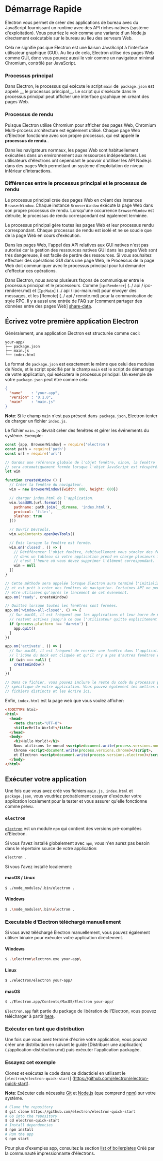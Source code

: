 # Démarrage Rapide

Electron vous permet de créer des applications de bureau avec du JavaScript
fournissant un runtime avec des API riches natives (système d'exploitation).
Vous pourriez le voir comme une variante d'un Node.js directement exécutable
sur le bureau au lieu des serveurs Web.

Cela ne signifie pas que Electron est une liaison JavaScript à l'interface
utilisateur graphique (GUI). Au lieu de cela, Electron utilise des pages
Web comme GUI, donc vous pouvez aussi le voir comme un navigateur minimal
Chromium, contrôlé par JavaScript.

### Processus principal

Dans Electron, le processus qui exécute le script `main` de` package.json`
est appelé __ le processus principal__. Le script qui s'exécute dans le
processus principal peut afficher une interface graphique en créant des
pages Web.

### Processus de rendu

Puisque Electron utilise Chromium pour afficher des pages Web, Chromium
Multi-process architecture est également utilisé. Chaque page Web d'Electron
fonctionne avec son propre processus, qui est appelé __le processus de rendu.__.

Dans les navigateurs normaux, les pages Web sont habituellement exécutées
dans un environnement aux ressources indépendantes. Les utilisateurs d'électrons
ont cependant le pouvoir d'utiliser les API Node.js dans des pages Web permettant
un système d'exploitation de niveau inférieur d'interactions.

### Différences entre le processus principal et le processus de rendu

Le processus principal crée des pages Web en créant des instances `BrowserWindow`.
Chaque instance `BrowserWindow` exécute la page Web dans son propre processus
de rendu. Lorsqu'une occurrence `BrowserWindow` est détruite, le processus
de rendu correspondant est également terminée.

Le processus principal gère toutes les pages Web et leur processus rendu correspondant.
Chaque processus de rendu est isolé et ne se soucie que de la page Web en cours
d'exécution.

Dans les pages Web, l'appel des API relatives aux GUI natives n'est pas autorisé
car la gestion des ressources natives GUI dans les pages Web sont très dangereuse,
il est facile de perdre des ressources. Si vous souhaitez effectuer des opérations
GUI dans une page Web, le Processus de la page Web doit communiquer avec le
processus principal pour lui demander d'effectur ces opérations.

Dans Electron, nous avons plusieurs façons de communiquer entre le processus principal et
le processeurs. Comme [`ipcRenderer`] (../ api / ipc-renderer.md) et [`IpcMain`]
(../ api / ipc-main.md) pour envoyer des messages, et les [Remote] (../ api / remote.md)
pour la communication de style RPC. Il y a aussi une entrée de FAQ sur
[comment partager des données entre des pages Web] [share-data].

## Écrivez votre première application Electron

Généralement, une application Electron est structurée comme ceci:

```text
your-app/
├── package.json
├── main.js
└── index.html
```

Le format de `package.json` est exactement le même que celui des modules de Node, et
le script spécifié par le champ `main` est le script de démarrage de votre application,
qui exécutera le processus principal. Un exemple de votre `package.json` peut être
comme cela:

```json
{
  "name"    : "your-app",
  "version" : "0.1.0",
  "main"    : "main.js"
}
```

__Note__: Si le champ `main` n'est pas présent dans` package.json`, Electron
tenter de charger un fichier `index.js`.

Le fichier `main.js` devrait créer des fenêtres et gérer les événements du système.
Exemple:

```javascript
const {app, BrowserWindow} = require('electron')
const path = require('path')
const url = require('url')

// Gardez une référence globale de l'objet fenêtre, sinon, la fenêtre
// sera automatiquement fermée lorsque l'objet JavaScript est récupéré.
let win

function createWindow () {
  // Créer la fenêtre du navigateur.
  win = new BrowserWindow({width: 800, height: 600})

  // charger index.html de l'application.
  win.loadURL(url.format({
    pathname: path.join(__dirname, 'index.html'),
    protocol: 'file:',
    slashes: true
  }))

  // Ouvrir DevTools.
  win.webContents.openDevTools()

  // Émis lorsque la fenêtre est fermée.
  win.on('closed', () => {
    // Déréférencer l'objet fenêtre, habituellement vous stocker des fenêtres
    // dans un tableau si votre application prend en charge plusieurs fenêtres,
    // c'est l'heure où vous devez supprimer l'élément correspondant.
    win = null
  })
}

// Cette méthode sera appelée lorsque Electron aura terminé l'initialisation
// et est prét à créer des fenêtres de navigation. Certaines API ne peuvent
// être utilisées qu'après le lancement de cet événement.
app.on('ready', createWindow)

// Quittez lorsque toutes les fenêtres sont fermées.
app.on('window-all-closed', () => {
  // Sur macOS, il est fréquent que les applications et leur barre de menus
  // restent actives jusqu'à ce que l'utilisateur quitte explicitement avec Cmd + Q
  if (process.platform !== 'darwin') {
    app.quit()
  }
})

app.on('activate', () => {
  // Sur macOS, il est fréquent de recréer une fenêtre dans l'application lorsque
  // l'icône du dock est cliquée et qu'il n'y a pas d'autres fenêtres ouvertes.
  if (win === null) {
    createWindow()
  }
})

// Dans ce fichier, vous pouvez inclure le reste du code du processus principal
// spécifique de votre application. Vous pouvez également les mettres dans des
// fichiers distincts et les écrire ici.
```

Enfin, `index.html` est la page web que vous voulez afficher:

```html
<!DOCTYPE html>
<html>
  <head>
    <meta charset="UTF-8">
    <title>Hello World!</title>
  </head>
  <body>
    <h1>Hello World!</h1>
    Nous utilisons le noeud <script>document.write(process.versions.node)</script>,
    Chrome <script>document.write(process.versions.chrome)</script>,
    et Electron <script>document.write(process.versions.electron)</script>.
  </body>
</html>
```

## Exécuter votre application

Une fois que vous avez créé vos fichiers `main.js`,` index.html` et `package.json`,
vous voudriez probablement essayer d'exécuter votre application localement pour la
tester et vous assurer qu'elle fonctionne comme prévu.

### `electron`

[`electron`](https://github.com/electron-userland/electron-prebuilt) est
un module `npm` qui contient des versions pré-compilées d'Electron.

Si vous l'avez installé globalement avec `npm`, vous n'en aurez pas besoin
dans le répertoire source de votre application:

```bash
electron .
```

Si vous l'avez installé localement:

#### macOS / Linux

```bash
$ ./node_modules/.bin/electron .
```

#### Windows

```bash
$ .\node_modules\.bin\electron .
```

### Executable d'Electron téléchargé manuellement

Si vous avez téléchargé Electron manuellement, vous pouvez également utiliser
binaire pour exécuter votre application directement.

#### Windows

```bash
$ .\electron\electron.exe your-app\
```

#### Linux

```bash
$ ./electron/electron your-app/
```

#### macOS

```bash
$ ./Electron.app/Contents/MacOS/Electron your-app/
```

`Electron.app` fait partie du package de libération de l'Electron, vous pouvez
télécharger à partir [here](https://github.com/electron/electron/releases).

### Exécuter en tant que distribution

Une fois que vous avez terminé d'écrire votre application, vous pouvez
créer une distribution en suivant le guide [Distribuer une application]
(./application-distribution.md) puis exécuter l'application packagée.

### Essayez cet exemple

Clonez et exécutez le code dans ce didacticiel en utilisant le
[`electron/electron-quick-start`] (https://github.com/electron/electron-quick-start).

**Note**: Exécuter cela nécessite [Git](https://git-scm.com) et [Node.js](https://nodejs.org/en/download/) (que comprend [npm](https://npmjs.org)) sur votre système.

```bash
# Clone the repository
$ git clone https://github.com/electron/electron-quick-start
# Go into the repository
$ cd electron-quick-start
# Install dependencies
$ npm install
# Run the app
$ npm start
```

Pour plus d'exemples app, consultez la section
[list of boilerplates](http://electron.atom.io/community/#boilerplates)
Créé par la communauté impressionnante d'électrons.

[share-data]: ../faq.md#how-to-share-data-between-web-pages
